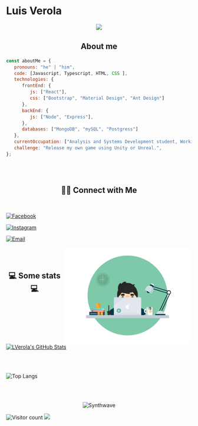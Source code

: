 # Luis Verola

<p align="center"><img src="https://media.giphy.com/media/M9gbBd9nbDrOTu1Mqx/giphy.gif" width="230"></p>

<h2 align="center">About me</h2>

```javascript
const aboutMe = {
   pronouns: "he" | "him",
   code: [Javascript, Typescript, HTML, CSS ],
   technologies: {
      frontEnd: {
         js: ["React"],
         css: ["Bootstrap", "Material Design", "Ant Design"]
      },
      backEnd: {
         js: ["Node", "Express"],
      },
      databases: ["MongoDB", "mySQL", "Postgress"]
   },
   currentOccupation: ["Analysis and Systems Development student, Working on BIPlan dev"],
   challenge: "Release my own game using Unity or Unreal.",
};
```
</br></br>
<h2 align="center"> 🤝🏻 Connect with Me </h2>

<br>



<p align="center">

<a href="https://www.facebook.com/luis.gabriel.796"><img alt="Facebook" src="https://img.shields.io/badge/Facebook-Luis.Gabriel.796-black?style=flat-square&logo=facebook"></a>

<a href="https://www.instagram.com/luis_verola/"><img alt="Instagram" src="https://img.shields.io/badge/Instagram-Luis_Verola-black?style=flat-square&logo=instagram"></a>

<a href="mailto:luisgabriel.verola@gmail.com"><img alt="Email" src="https://img.shields.io/badge/Email-shivammalpani111@gmail.com-blue?style=flat-square&logo=gmail"></a>

</p>

<img src="https://github.com/nirala69/nirala69/blob/master/70804f7e25b11f29db904f2fa7b4cd9d.gif" width="350" align='right'>

</br></br>
<h2 align="center">💻 Some stats 💻</h2>

<br/><br/>

[![LVerola's GitHub Stats](https://github-readme-stats.vercel.app/api?username=lverola&show_icons=true&theme=synthwave&count_private=true)](https://github.com/LVerola)

<br/>

<br/>

![Top Langs](https://github-readme-stats.vercel.app/api/top-langs/?username=lverola&show_icons=true&theme=synthwave)

<br><br>

<p align="center"><img src="https://thumbs.gfycat.com/GoodnaturedFondGaur-size_restricted.gif" alt="Synthwave" height="300" width="500"></p>

![Visitor count](https://visitor-badge.laobi.icu/badge?page_id=lverola.lverola)   <img src="https://media.giphy.com/media/dxn6fRlTIShoeBr69N/giphy.gif" width="30">
